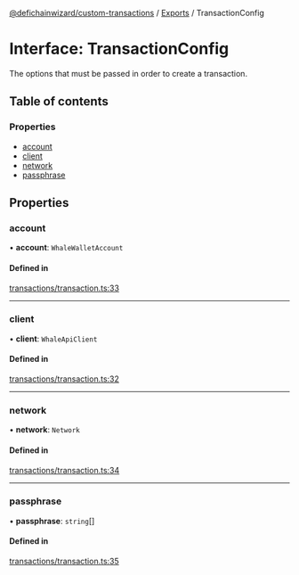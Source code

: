 [@defichainwizard/custom-transactions](../README.md) / [Exports](../modules.md) / TransactionConfig

# Interface: TransactionConfig

The options that must be passed in order to create a transaction.

## Table of contents

### Properties

- [account](TransactionConfig.md#account)
- [client](TransactionConfig.md#client)
- [network](TransactionConfig.md#network)
- [passphrase](TransactionConfig.md#passphrase)

## Properties

### account

• **account**: `WhaleWalletAccount`

#### Defined in

[transactions/transaction.ts:33](https://github.com/DeFiChain-Wizard/custom-transcation-library/blob/8e08935/src/transactions/transaction.ts#L33)

___

### client

• **client**: `WhaleApiClient`

#### Defined in

[transactions/transaction.ts:32](https://github.com/DeFiChain-Wizard/custom-transcation-library/blob/8e08935/src/transactions/transaction.ts#L32)

___

### network

• **network**: `Network`

#### Defined in

[transactions/transaction.ts:34](https://github.com/DeFiChain-Wizard/custom-transcation-library/blob/8e08935/src/transactions/transaction.ts#L34)

___

### passphrase

• **passphrase**: `string`[]

#### Defined in

[transactions/transaction.ts:35](https://github.com/DeFiChain-Wizard/custom-transcation-library/blob/8e08935/src/transactions/transaction.ts#L35)
